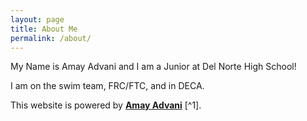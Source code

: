 ```yaml
---
layout: page
title: About Me
permalink: /about/
---
```


My Name is Amay Advani and I am a Junior at Del Norte High School!

I am on the swim team, FRC/FTC, and in DECA.



This website is powered by **[Amay Advani](https://github.com/amayadvani/fastpages)** [^1].
